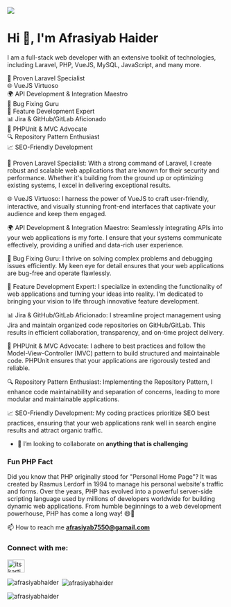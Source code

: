 ![](https://komarev.com/ghpvc/?username=afrasiyabhaider)
<h1 align="">Hi 👋, I'm Afrasiyab Haider</h1>
<p>
  I am a full-stack web developer with an extensive toolkit of technologies, including Laravel, PHP, VueJS, MySQL, JavaScript, and many more.

🚀 Proven Laravel Specialist <br>
🌐 VueJS Virtuoso <br>
🌍 API Development & Integration Maestro <br>
🐞 Bug Fixing Guru <br>
🔧 Feature Development Expert <br>
📊 Jira & GitHub/GitLab Aficionado <br>
🧪 PHPUnit & MVC Advocate <br>
🔍 Repository Pattern Enthusiast <br>
📈 SEO-Friendly Development <br>

🚀 Proven Laravel Specialist:
With a strong command of Laravel, I create robust and scalable web applications that are known for their security and performance. Whether it's building from the ground up or optimizing existing systems, I excel in delivering exceptional results.

🌐 VueJS Virtuoso:
I harness the power of VueJS to craft user-friendly, interactive, and visually stunning front-end interfaces that captivate your audience and keep them engaged.

🌍 API Development & Integration Maestro:
Seamlessly integrating APIs into your web applications is my forte. I ensure that your systems communicate effectively, providing a unified and data-rich user experience.

🐞 Bug Fixing Guru:
I thrive on solving complex problems and debugging issues efficiently. My keen eye for detail ensures that your web applications are bug-free and operate flawlessly.

🔧 Feature Development Expert:
I specialize in extending the functionality of web applications and turning your ideas into reality. I'm dedicated to bringing your vision to life through innovative feature development.

📊 Jira & GitHub/GitLab Aficionado:
I streamline project management using Jira and maintain organized code repositories on GitHub/GitLab. This results in efficient collaboration, transparency, and on-time project delivery.

🧪 PHPUnit & MVC Advocate:
I adhere to best practices and follow the Model-View-Controller (MVC) pattern to build structured and maintainable code. PHPUnit ensures that your applications are rigorously tested and reliable.

🔍 Repository Pattern Enthusiast:
Implementing the Repository Pattern, I enhance code maintainability and separation of concerns, leading to more modular and maintainable applications.

📈 SEO-Friendly Development:
My coding practices prioritize SEO best practices, ensuring that your web applications rank well in search engine results and attract organic traffic.


</p>


- 👯 I’m looking to collaborate on **anything that is challenging**

### Fun PHP Fact

Did you know that PHP originally stood for "Personal Home Page"? It was created by Rasmus Lerdorf in 1994 to manage his personal website's traffic and forms. Over the years, PHP has evolved into a powerful server-side scripting language used by millions of developers worldwide for building dynamic web applications. From humble beginnings to a web development powerhouse, PHP has come a long way! 😄🚀


📫 How to reach me **afrasiyab7550@gamail.com**

### Connect with me:
<p align="left">
<a href="https://www.linkedin.com/in/afrasiyab-haider/" target="blank">
  <img align="center" src="https://raw.githubusercontent.com/rahuldkjain/github-profile-readme-generator/master/src/images/icons/Social/linked-in-alt.svg" alt="itskarti" height="30" width="40" />
</a>
</p>

<p><img align="left" src="https://github-readme-stats.vercel.app/api/top-langs?username=afrasiyabhaider&show_icons=true&locale=en&layout=compact" alt="afrasiyabhaider" /></p>

<p>&nbsp;<img align="center" src="https://github-readme-stats.vercel.app/api?username=afrasiyabhaider&show_icons=true&locale=en" alt="afrasiyabhaider" /></p>

<p><img align="center" src="https://github-readme-streak-stats.herokuapp.com/?user=afrasiyabhaider" alt="afrasiyabhaider" /></p>


<!--
**afrasiyabhaider/afrasiyabhaider** is a ✨ _special_ ✨ repository because its `README.md` (this file) appears on your GitHub profile.

Here are some ideas to get you started:

- 🔭 I’m currently working on ...
- 🌱 I’m currently learning ...
- 👯 I’m looking to collaborate on ...
- 🤔 I’m looking for help with ...
- 💬 Ask me about ...
- 📫 How to reach me: ...
- 😄 Pronouns: ...
- ⚡ Fun fact: ...
-->
